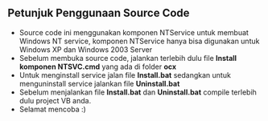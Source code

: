## Petunjuk Penggunaan Source Code

* Source code ini menggunakan komponen NTService untuk membuat Windows NT service, komponen NTService hanya bisa digunakan untuk Windows XP dan Windows 2003 Server
* Sebelum membuka source code, jalankan terlebih dulu file **Install komponen NTSVC.cmd** yang ada di folder **ocx**
* Untuk menginstall service jalan file **Install.bat** sedangkan untuk menguninstall service jalankan file **Uninstall.bat**
* Sebelum menjalankan file **Install.bat** dan **Uninstall.bat** compile terlebih dulu project VB anda.
* Selamat mencoba :)